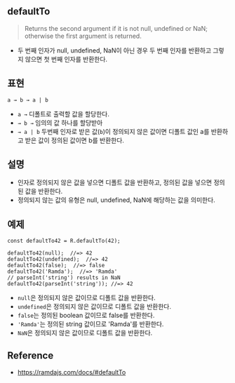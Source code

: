 ## defaultTo
> Returns the second argument if it is not null, undefined or NaN; otherwise the first argument is returned.
- 두 번째 인자가 null, undefined, NaN이 아닌 경우 두 번째 인자를 반환하고 그렇지 않으면 첫 번째 인자를 반환한다.

## 표현
```
a → b → a | b
```
- `a →` 디폴트로 출력할 값을 할당한다.
- `→ b →` 임의의 값 하나를 할당받아
- `→ a | b` 두번째 인자로 받은 값(`b`)이 정의되지 않은 값이면 디폴트 값인 a를 반환하고 받은 값이 정의된 값이면 b를 반환한다.

## 설명
- 인자로 정의되지 않은 값을 넣으면 디폴트 값을 반환하고, 정의된 값을 넣으면 정의된 값을 반환한다.
- 정의되지 않는 값의 유형은 null, undefined, NaN에 해당하는 값을 의미한다.

## 예제
```
const defaultTo42 = R.defaultTo(42);

defaultTo42(null);  //=> 42
defaultTo42(undefined);  //=> 42
defaultTo42(false);  //=> false
defaultTo42('Ramda');  //=> 'Ramda'
// parseInt('string') results in NaN
defaultTo42(parseInt('string')); //=> 42
```
- `null`은 정의되지 않은 값이므로 디폴트 값을 반환한다.
- `undefined`은 정의되지 않은 값이므로 디폴트 값을 반환한다.
- `false`는 정의된 boolean 값이므로 false를 반환한다.
- `'Ramda'`는 정의된 string 값이므로 'Ramda'를 반환한다.
- `NaN`은 정의되지 않은 값이므로 디폴트 값을 반환한다.

## Reference
- https://ramdajs.com/docs/#defaultTo
